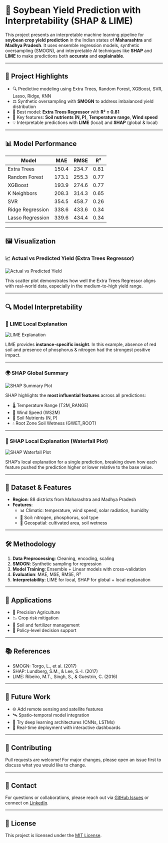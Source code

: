 # 🌱 Soybean Yield Prediction with Interpretability (SHAP & LIME)

This project presents an interpretable machine learning pipeline for **soybean crop yield prediction** in the Indian states of **Maharashtra** and **Madhya Pradesh**. It uses ensemble regression models, synthetic oversampling (SMOGN), and interpretable AI techniques like **SHAP** and **LIME** to make predictions both **accurate** and **explainable**.

---

## 📌 Project Highlights

- 🔍 Predictive modeling using Extra Trees, Random Forest, XGBoost, SVR, Lasso, Ridge, KNN
- ⚖️ Synthetic oversampling with **SMOGN** to address imbalanced yield distribution
- 🧠 Best model: **Extra Trees Regressor** with **R² = 0.81**
- 🌾 Key features: **Soil nutrients (N, P)**, **Temperature range**, **Wind speed**
- 💡 Interpretable predictions with **LIME** (local) and **SHAP** (global & local)

---

## 📊 Model Performance

| Model            | MAE    | RMSE   | R²   |
|------------------|--------|--------|------|
| Extra Trees      | 150.4  | 234.7  | 0.81 |
| Random Forest    | 173.1  | 255.3  | 0.77 |
| XGBoost          | 193.9  | 274.6  | 0.77 |
| K Neighbors      | 208.3  | 314.3  | 0.65 |
| SVR              | 354.5  | 458.7  | 0.26 |
| Ridge Regression | 338.6  | 433.6  | 0.34 |
| Lasso Regression | 339.6  | 434.4  | 0.34 |

---

## 🖼️ Visualization

### 📈 Actual vs Predicted Yield (Extra Trees Regressor)
![Actual vs Predicted Yield](figures/actual_vs_predicted.png)

This scatter plot demonstrates how well the Extra Trees Regressor aligns with real-world data, especially in the medium-to-high yield range.

---

## 🔍 Model Interpretability

### 🧩 LIME Local Explanation
![LIME Explanation](figures/lime_explanation.png)

LIME provides **instance-specific insight**. In this example, absence of red soil and presence of phosphorus & nitrogen had the strongest positive impact.

---

### 🌍 SHAP Global Summary
![SHAP Summary Plot](figures/shap_summary.png)

SHAP highlights the **most influential features** across all predictions:
- 🌡️ Temperature Range (T2M_RANGE)
- 💨 Wind Speed (WS2M)
- 🧪 Soil Nutrients (N, P)
- 💧 Root Zone Soil Wetness (GWET_ROOT)

---

### 🔬 SHAP Local Explanation (Waterfall Plot)
![SHAP Waterfall Plot](figures/shap_waterfall.png)

SHAP’s local explanation for a single prediction, breaking down how each feature pushed the prediction higher or lower relative to the base value.

---

## 🧪 Dataset & Features

- **Region**: 88 districts from Maharashtra and Madhya Pradesh
- **Features**: 
  - 📊 Climatic: temperature, wind speed, solar radiation, humidity
  - 🌱 Soil: nitrogen, phosphorus, soil type
  - 🧭 Geospatial: cultivated area, soil wetness

---

## 🛠️ Methodology

1. **Data Preprocessing**: Cleaning, encoding, scaling
2. **SMOGN**: Synthetic sampling for regression
3. **Model Training**: Ensemble + Linear models with cross-validation
4. **Evaluation**: MAE, MSE, RMSE, R²
5. **Interpretability**: LIME for local, SHAP for global + local explanation

---

## 🎯 Applications

- 📍 Precision Agriculture
- 📉 Crop risk mitigation
- 🌾 Soil and fertilizer management
- 🧭 Policy-level decision support

---

## 📚 References

- SMOGN: Torgo, L., et al. (2017)
- SHAP: Lundberg, S.M., & Lee, S.-I. (2017)
- LIME: Ribeiro, M.T., Singh, S., & Guestrin, C. (2016)

---

## 🧠 Future Work

- 🌐 Add remote sensing and satellite features
- 🛰️ Spatio-temporal model integration
- 🧬 Try deep learning architectures (CNNs, LSTMs)
- 🚀 Real-time deployment with interactive dashboards

---

## 🤝 Contributing

Pull requests are welcome! For major changes, please open an issue first to discuss what you would like to change.

---

## 📩 Contact

For questions or collaborations, please reach out via [GitHub Issues](https://github.com/yourusername/yourrepo/issues) or connect on [LinkedIn](https://www.linkedin.com/).

---

## 📜 License

This project is licensed under the [MIT License](LICENSE).
